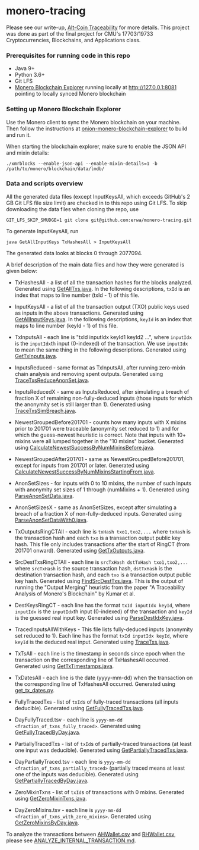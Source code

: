# monero-tracing

Please see our write-up, [Alt-Coin Traceability](https://eprint.iacr.org/2020/593) for more details. This project was done as part of the final project for CMU's 17703/19733 Cryptocurrencies, Blockchains, and Applications class.


### Prerequisites for running code in this repo

* Java 9+
* Python 3.6+
* Git LFS
* [Monero Blockchain Explorer](https://github.com/moneroexamples/onion-monero-blockchain-explorer) running locally at http://127.0.0.1:8081 pointing to locally synced Monero blockchain


### Setting up Monero Blockchain Explorer

Use the Monero client to sync the Monero blockchain on your machine. Then follow the instructions at [onion-monero-blockchain-explorer](https://github.com/moneroexamples/onion-monero-blockchain-explorer) to build and run it.

When starting the blockchain explorer, make sure to enable the JSON API and mixin details:

```
./xmrblocks --enable-json-api --enable-mixin-details=1 -b /path/to/monero/blockchain/data/lmdb/
```


### Data and scripts overview

All the generated data files (except InputKeysAll, which exceeds GitHub's 2 GB Git LFS file size limit) are checked in to this repo using Git LFS. To skip downloading the data files when cloning the repo, use

```
GIT_LFS_SKIP_SMUDGE=1 git clone git@github.com:erwa/monero-tracing.git
```

To generate InputKeysAll, run

```
java GetAllInputKeys TxHashesAll > InputKeysAll
```

The generated data looks at blocks 0 through 2077094.

A brief description of the main data files and how they were generated is given below:

* TxHashesAll - a list of all the transaction hashes for the blocks analyzed. Generated using [GetAllTxs.java](GetAllTxs.java). In the following descriptions, `txId` is an index that maps to line number (txId - 1) of this file.

* InputKeysAll - a list of all the transaction output (TXO) public keys used as inputs in the above transactions. Generated using [GetAllInputKeys.java](GetAllInputKeys.java). In the following descriptions, `keyId` is an index that maps to line number (keyId - 1) of this file.

* TxInputsAll - each line is "txId inputIdx keyId1 keyId2 ...", where `inputIdx` is the `inputIdx`th input (0-indexed) of the transaction. We use `inputIdx` to mean the same thing in the following descriptions. Generated using [GetTxInputs.java](GetTxInputs.java).

* InputsReduced - same format as TxInputsAll, after running zero-mixin chain analysis and removing spent outputs. Generated using [TraceTxsReduceAnonSet.java](TraceTxsReduceAnonSet.java).

* InputsReducedX - same as InputsReduced, after simulating a breach of fraction X of remaining non-fully-deduced inputs (those inputs for which the anonymity set is still larger than 1). Generated using [TraceTxsSimBreach.java](TraceTxsSimBreach.java).

* NewestGroupedBefore201701 - counts how many inputs with X mixins prior to 201701 were traceable (anonymity set reduced to 1) and for which the guess-newest heuristic is correct. Note that inputs with 10+ mixins were all lumped together in the "10 mixins" bucket. Generated using [CalculateNewestSuccessByNumMixinsBefore.java](CalculateNewestSuccessByNumMixinsBefore.java).

* NewestGroupedAfter201701 - same as NewestGroupedBefore201701, except for inputs from 201701 or later. Generated using [CalculateNewestSuccessByNumMixinsStartingFrom.java](CalculateNewestSuccessByNumMixinsStartingFrom.java).

* AnonSetSizes - for inputs with 0 to 10 mixins, the number of such inputs with anonymity set sizes of 1 through (numMixins + 1). Generated using [ParseAnonSetData.java](ParseAnonSetData.java).

* AnonSetSizesX - same as AnonSetSizes, except after simulating a breach of a fraction X of non-fully-deduced inputs. Generated using [ParseAnonSetDataWith0.java](ParseAnonSetDataWith0.java).

* TxOutputsRingCTAll - each line is `txHash txo1,txo2,...` where `txHash` is the transaction hash and each `txo` is a transaction output public key hash. This file only includes transactions after the start of RingCT (from 201701 onward). Generated using [GetTxOutputs.java](GetTxOutputs.java).

* SrcDestTxsRingCTAll - each line is `srcTxHash dstTxHash txo1,txo2,...` where `srcTxHash` is the source transaction hash, `dstTxHash` is the destination transaction hash, and each `txo` is a transaction output public key hash. Generated using [FindSrcDestTxs.java](FindSrcDestTxs.java). This is the output of running the "Output Merging" heuristic from the paper "A Traceability Analysis of Monero's Blockchain" by Kumar et al.

* DestKeysRingCT - each line has the format `txId inputIdx keyId`, where `inputIdx` is the `inputIdx`th input (0-indexed) of the transaction and `keyId` is the guessed real input key. Generated using [ParseDestIdxKey.java](ParseDestIdxKey.java).

* TracedInputsAllWithKeys - This file lists fully-deduced inputs (anonymity set reduced to 1). Each line has the format `txId inputIdx keyId`, where `keyId` is the deduced real input. Generated using [TraceTxs.java](TraceTxs.java).

* TxTsAll - each line is the timestamp in seconds since epoch when the transaction on the corresponding line of TxHashesAll occurred. Generated using [GetTxTimestamps.java](GetTxTimestamps.java).

* TxDatesAll - each line is the date (yyyy-mm-dd) when the transaction on the corresponding line of TxHashesAll occurred. Generated using [get_tx_dates.py](get_tx_dates.py).

* FullyTracedTxs - list of `txId`s of fully-traced transactions (all inputs deducible). Generated using [GetFullyTracedTxs.java](GetFullyTracedTxs.java).

* DayFullyTraced.tsv - each line is `yyyy-mm-dd <fraction_of_txns_fully_traced>`. Generated using [GetFullyTracedByDay.java](GetFullyTracedByDay.java).

* PartiallyTracedTxs - list of `txId`s of partially-traced transactions (at least one input was deducible). Generated using [GetPartiallyTracedTxs.java](GetPartiallyTracedTxs.java).

* DayPartiallyTraced.tsv - each line is `yyyy-mm-dd <fraction_of_txns_partially_traced>` (partially traced means at least one of the inputs was deducible). Generated using [GetPartiallyTracedByDay.java](GetPartiallyTracedByDay.java).

* ZeroMixinTxns - list of `txId`s of transactions with 0 mixins. Generated using [GetZeroMixinTxns.java](GetZeroMixinTxns.java).

* DayZeroMixins.tsv - each line is `yyyy-mm-dd <fraction_of_txns_with_zero_mixins>`. Generated using [GetZeroMixinsByDay.java](GetZeroMixinsByDay.java).


To analyze the transactions between [AHWallet.csv](AHwallet.csv) and [RHWallet.csv](RHWallet.csv), please see [ANALYZE_INTERNAL_TRANSACTION.md](ANALYZE_INTERNAL_TRANSACTION.md).
